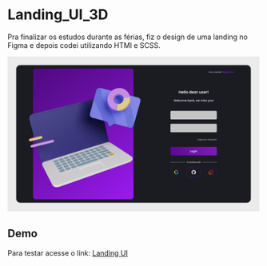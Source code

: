 # Landing_UI_3D
Pra finalizar os estudos durante as férias, fiz o design de uma landing no Figma e depois codei utilizando HTMl e SCSS.
<p align="center">
<img src="assets/img/landing.png">
<p>

## Demo
Para testar acesse o link: 
<a href="https://ulissesjunior.github.io/Landing_UI_3D/" target="_blank" >Landing UI</a>

